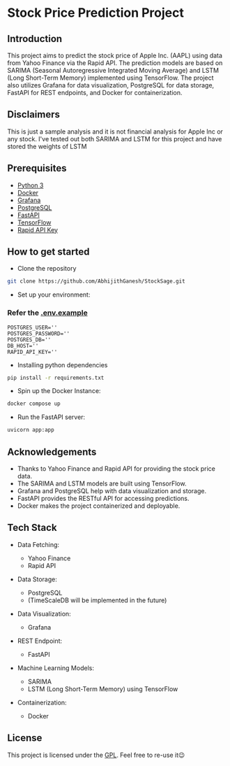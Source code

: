 # Stock Price Prediction Project

## Introduction

This project aims to predict the stock price of Apple Inc. (AAPL) using data
from Yahoo Finance via the Rapid API. The prediction models are based on SARIMA
(Seasonal Autoregressive Integrated Moving Average) and LSTM (Long Short-Term
Memory) implemented using TensorFlow. The project also utilizes Grafana for data
visualization, PostgreSQL for data storage, FastAPI for REST endpoints, and
Docker for containerization.

## Disclaimers

This is just a sample analysis and it is not financial analysis for Apple Inc or
any stock. I've tested out both SARIMA and LSTM for this project and have stored
the weights of LSTM

## Prerequisites

- [Python 3](https://www.python.org/downloads/)
- [Docker](https://docker.com)
- [Grafana](https://https://grafana.com/)
- [PostgreSQL](https://www.postgresql.org/)
- [FastAPI](https://fastapi.tiangolo.com/)
- [TensorFlow](https://www.tensorflow.org/install/pip)
- [Rapid API Key](https://rapidapi.com/search/yahoo%20finance)

## How to get started

- Clone the repository

```bash
git clone https://github.com/AbhijithGanesh/StockSage.git
```

- Set up your environment:

### Refer the [.env.example](.env.example)

```env
POSTGRES_USER=''
POSTGRES_PASSWORD=''
POSTGRES_DB=''
DB_HOST=''
RAPID_API_KEY=''
```

- Installing python dependencies

```bash
pip install -r requirements.txt
```

- Spin up the Docker Instance:

```bash
docker compose up
```

- Run the FastAPI server:

```bash
uvicorn app:app
```

## Acknowledgements

- Thanks to Yahoo Finance and Rapid API for providing the stock price data.
- The SARIMA and LSTM models are built using TensorFlow.
- Grafana and PostgreSQL help with data visualization and storage.
- FastAPI provides the RESTful API for accessing predictions.
- Docker makes the project containerized and deployable.

## Tech Stack

- Data Fetching:
  - Yahoo Finance
  - Rapid API

- Data Storage:
  - PostgreSQL
  - (TimeScaleDB will be implemented in the future)

- Data Visualization:
  - Grafana

- REST Endpoint:
  - FastAPI

- Machine Learning Models:
  - SARIMA
  - LSTM (Long Short-Term Memory) using TensorFlow

- Containerization:
  - Docker

## License

This project is licensed under the [GPL](.LICENSE). Feel free to re-use it😉
